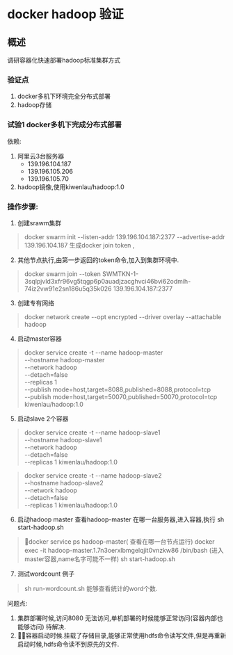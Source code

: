 # docker hadoop 验证
## 概述
调研容器化快速部署hadoop标准集群方式
### 验证点
1. docker多机下环境完全分布式部署
2. hadoop存储

### 试验1 docker多机下完成分布式部署
依赖:
1. 阿里云3台服务器
    + 139.196.104.187
    + 139.196.105.206
    + 139.196.105.70
2. hadoop镜像,使用kiwenlau/hadoop:1.0

### 操作步骤:
1. 创建srawm集群
> docker swarm init --listen-addr 139.196.104.187:2377 --advertise-addr  139.196.104.187
生成docker join token ,
2. 其他节点执行,由第一步返回的token命令,加入到集群环境中.
> docker swarm join --token SWMTKN-1-3sqlpjvld3xfr96vg5tqgp6p0auadjzacghvci46bvi62odmih-74iz2vw91e2sn186u5q35k026 139.196.104.187:2377 

3. 创建专有网络
> docker network create --opt encrypted --driver overlay --attachable hadoop

4. 启动master容器
> docker service create -t --name hadoop-master \
--hostname hadoop-master \
--network hadoop \
--detach=false \
--replicas 1 \
--publish mode=host,target=8088,published=8088,protocol=tcp \
--publish mode=host,target=50070,published=50070,protocol=tcp \
kiwenlau/hadoop:1.0

5. 启动slave 2个容器
>docker service create -t --name hadoop-slave1 \
--hostname hadoop-slave1 \
--network hadoop \
--detach=false \
--replicas 1 kiwenlau/hadoop:1.0 

> docker service create -t --name hadoop-slave2 \
--hostname hadoop-slave2 \
--network hadoop \
--detach=false \
--replicas 1 kiwenlau/hadoop:1.0 


6. 启动hadoop master 
查看hadoop-master 在哪一台服务器,进入容器,执行 sh start-hadoop.sh
> docker service ps hadoop-master( 查看在哪一台节点运行)
> docker exec -it hadoop-master.1.7n3oerxlbmgelqjit0vnzkw86 /bin/bash (进入master容器,name名字可能不一样)
> sh start-hadoop.sh

7. 测试wordcount 例子
> sh  run-wordcount.sh 能够查看统计的word个数.

问题点:
1. 集群部署时候,访问8080 无法访问,单机部署的时候能够正常访问(容器内部也能够访问) 待解决.
2. 容器启动时候.挂载了存储目录,能够正常使用hdfs命令读写文件,但是再重新启动时候,hdfs命令读不到原先的文件.